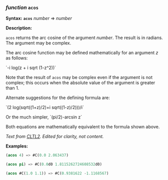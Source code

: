 ### <em>function</em> <strong>`acos`</strong>

**Syntax:** <strong>`acos`</strong> <em>number</em> => <em>number</em>

**Description:**

`acos` returns the arc cosine of the argument *number*. The result is in radians. The argument may be complex.

The arc cosine function may be defined mathematically for an argument *z* as follows:

\`-i log(z + i sqrt (1-z^2))\`

Note that the result of `acos` may be complex even if the argument is not complex; this occurs when the absolute value of the argument is greater than 1.

Alternate suggestions for the defining formula are:

\`(2 log(sqrt((1+z)/2)+i sqrt((1-z)/2)))/i\`

Or the much simpler, \`(pi/2)-arcsin z\`

Both equations are mathematically equivalent to the formula shown above.

*Text from [CLTL2](http://www.cs.cmu.edu/Groups/AI/html/cltl/clm/node128.html). Edited for clarity, not content.*

**Examples:**

```lisp
(acos 4) => #C(0.0 2.063437)

(acos pi) => #C(0.0d0 1.8115262724608532d0)

(acos #C(1.0 1.1)) => #C(0.9381622 -1.1168567)
```
